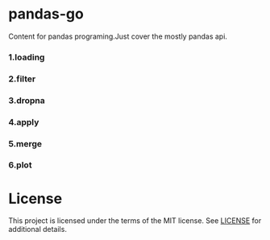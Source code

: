 # pandas-go

Content for pandas programing.Just cover the mostly pandas api.

### 1.loading
### 2.filter
### 3.dropna
### 4.apply
### 5.merge
### 6.plot

# License

This project is licensed under the terms of the MIT license. See [LICENSE](https://github.com/Microsoft/LightGBM/blob/master/LICENSE) for additional details.